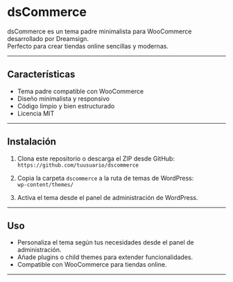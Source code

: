 # dsCommerce

dsCommerce es un tema padre minimalista para WooCommerce desarrollado por Dreamsign.  
Perfecto para crear tiendas online sencillas y modernas.

---

## Características

- Tema padre compatible con WooCommerce  
- Diseño minimalista y responsivo
- Código limpio y bien estructurado  
- Licencia MIT  

---

## Instalación

1. Clona este repositorio o descarga el ZIP desde GitHub:  
   `https://github.com/tuusuario/dscommerce`

2. Copia la carpeta `dscommerce` a la ruta de temas de WordPress:  
   `wp-content/themes/`

3. Activa el tema desde el panel de administración de WordPress.

---

## Uso

- Personaliza el tema según tus necesidades desde el panel de administración.  
- Añade plugins o child themes para extender funcionalidades.  
- Compatible con WooCommerce para tiendas online.

---
